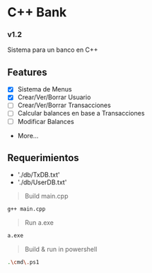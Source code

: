# C++ Bank
### v1.2
Sistema para un banco en C++

## Features
  - [x] Sistema de Menus
  - [x] Crear/Ver/Borrar Usuario
  - [ ] Crear/Ver/Borrar Transacciones
  - [ ] Calcular balances en base a Transacciones
  - [ ] Modificar Balances
  - More...

## Requerimientos
  - './db/TxDB.txt' 
  - './db/UserDB.txt'

> Build main.cpp
```sh
g++ main.cpp
```

> Run a.exe
```sh
a.exe
```

> Build & run in powershell
```sh
.\cmd\.ps1
```